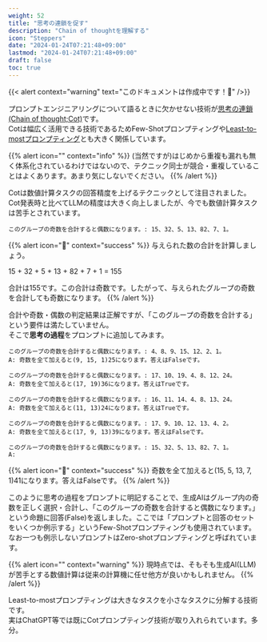 ```yaml
---
weight: 52
title: "思考の連鎖を促す"
description: "Chain of thoughtを理解する"
icon: "Steppers"
date: "2024-01-24T07:21:48+09:00"
lastmod: "2024-01-24T07:21:48+09:00"
draft: false
toc: true
---
```


{{< alert context="warning" text="このドキュメントは作成中です！👷" />}}

プロンプトエンジニアリングについて語るときに欠かせない技術が[思考の連鎖(Chain of thought;Cot)](https://arxiv.org/abs/2201.11903)です。  
Cotは幅広く活用できる技術であるためFew-Shotプロンプティングや[Least-to-mostプロンプティング](https://arxiv.org/abs/2205.10625)とも大きく関係しています。

{{% alert icon="" context="info" %}}
(当然ですが)はじめから重複も漏れも無く体系化されているわけではないので、テクニック同士が競合・重複していることはよくあります。あまり気にしないでください。
{{% /alert %}}

Cotは数値計算タスクの回答精度を上げるテクニックとして注目されました。  
Cot発表時と比べてLLMの精度は大きく向上しましたが、今でも数値計算タスクは苦手とされています。

```
このグループの奇数を合計すると偶数になります。: 15、32、5、13、82、7、1。
```

{{% alert icon="🤖" context="success" %}}
与えられた数の合計を計算しましょう。

15 + 32 + 5 + 13 + 82 + 7 + 1 = 155

合計は155です。この合計は奇数です。したがって、与えられたグループの奇数を合計しても奇数になります。
{{% /alert %}}

合計や奇数・偶数の判定結果は正解ですが、「このグループの奇数を合計する」という要件は満たしていません。  
そこで**思考の過程**をプロンプトに追加してみます。

```
このグループの奇数を合計すると偶数になります。: 4、8、9、15、12、2、1。
A: 奇数を全て加えると(9, 15, 1)25になります。答えはFalseです。

このグループの奇数を合計すると偶数になります。: 17、10、19、4、8、12、24。
A: 奇数を全て加えると(17, 19)36になります。答えはTrueです。

このグループの奇数を合計すると偶数になります。: 16、11、14、4、8、13、24。
A: 奇数を全て加えると(11, 13)24になります。答えはTrueです。

このグループの奇数を合計すると偶数になります。: 17、9、10、12、13、4、2。
A: 奇数を全て加えると(17, 9, 13)39になります。答えはFalseです。

このグループの奇数を合計すると偶数になります。: 15、32、5、13、82、7、1。
A:
```

{{% alert icon="🤖" context="success" %}}
奇数を全て加えると(15, 5, 13, 7, 1)41になります。答えはFalseです。
{{% /alert %}}

このように思考の過程をプロンプトに明記することで、生成AIはグループ内の奇数を正しく選択・合計し、「このグループの奇数を合計すると偶数になります。」という命題に回答(False)を返しました。ここでは「プロンプトと回答のセットをいくつか例示する」というFew-Shotプロンプティングも使用されています。なお一つも例示しないプロンプトはZero-shotプロンプティングと呼ばれています。

{{% alert icon="" context="warning" %}}
現時点では、そもそも生成AI(LLM)が苦手とする数値計算は従来の計算機に任せ他方が良いかもしれません。
{{% /alert %}}

Least-to-mostプロンプティングは大きなタスクを小さなタスクに分解する技術です。  
実はChatGPT等では既にCotプロンプティング技術が取り入れられています。多分。



